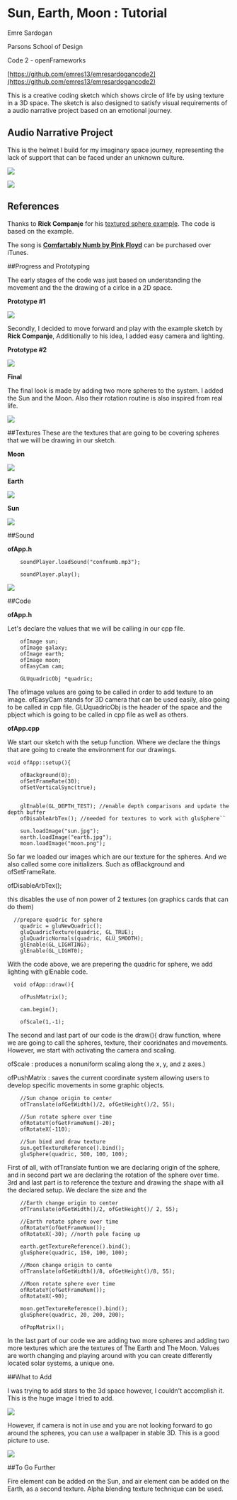 # Sun, Earth, Moon : Tutorial

Emre Sardogan
<b> </b>

Parsons School of Design
<b> </b>

Code 2 - openFrameworks
<b> </b>

[https://github.com/emres13/emresardogancode2](https://github.com/emres13/emresardogancode2)

This is a creative coding sketch which shows circle of life by using texture in a 3D space. The sketch is also designed to satisfy visual requirements of a audio narrative project based on an emotional journey. 

## Audio Narrative Project

This is the helmet I build for my imaginary space journey, representing the lack of support that can be faced under an unknown culture. 


![](https://github.com/emres13/emresardogancode2/blob/master/Final/Tutorial/Images/helmet1.jpg)


![](https://github.com/emres13/emresardogancode2/blob/master/Final/Tutorial/Images/helmet2.jpg)







## References

Thanks to **Rick Companje** for his [textured sphere example](https://sites.google.com/site/ofauckland/examples/12-textured-sphere-example). The code is based on the example.

The song is **[Comfartably Numb by Pink Floyd](https://itunes.apple.com/ie/music-video/comfortably-numb-live-in-berlin/id427808195)** can be purchased over iTunes.

##Progress and Prototyping 

The early stages of the code was just based on understanding the movement and the the drawing of a cirlce in a 2D space.

**Prototype #1**


![](https://github.com/emres13/emresardogancode2/blob/master/Final/Tutorial/Images/prototype%231.png)


Secondly, I decided to move forward and play with the example sketch by **Rick Companje**, Additionally to his idea, I added easy camera and lighting.  

**Prototype #2**

![](https://github.com/emres13/emresardogancode2/blob/master/Final/Tutorial/Images/prototype%232.png)

**Final**

The final look is made by adding two more spheres to the system. I added the Sun and the Moon. Also their rotation routine is also inspired from real life.

![](https://github.com/emres13/emresardogancode2/blob/master/Final/Tutorial/Images/Final%20look.png)



##Textures
These are the textures that are going to be covering spheres that we will be drawing in our sketch.

**Moon**

![](https://github.com/emres13/emresardogancode2/blob/master/Final/Tutorial/Images/moon.png)

**Earth**

![](https://github.com/emres13/emresardogancode2/blob/master/Final/Tutorial/Images/earth.jpg)


**Sun**

![](https://github.com/emres13/emresardogancode2/blob/master/Final/Tutorial/Images/sun.jpg)

##Sound

**ofApp.h**

```
    soundPlayer.loadSound("confnumb.mp3");

    soundPlayer.play();
```

![](https://github.com/emres13/emresardogancode2/blob/master/Final/Tutorial/Images/thewall.jpg)


##Code



**ofApp.h**

Let's declare the values that we will be calling in our cpp file.

```
    ofImage sun;
    ofImage galaxy;
    ofImage earth;
    ofImage moon;
    ofEasyCam cam;
 
 	GLUquadricObj *quadric;
```
The ofImage values are going to be called in order to add texture to an image. ofEasyCam stands for 3D camera that can be used easily, also going to be called in cpp file. GLUquadricObj is the header of the space and the pbject which is going to be called in cpp file as well as others.


**ofApp.cpp**

We start our sketch with the setup function. Where we declare the things that are going to create the environment for our drawings.

```
void ofApp::setup(){
  
    ofBackground(0);
    ofSetFrameRate(30);
    ofSetVerticalSync(true);
    
    
    glEnable(GL_DEPTH_TEST); //enable depth comparisons and update the depth buffer
    ofDisableArbTex(); //needed for textures to work with gluSphere``
   
    sun.loadImage("sun.jpg");
    earth.loadImage("earth.jpg");
    moon.loadImage("moon.png");

```

So far we loaded our images which are our texture for the spheres. And we also called some core initializers. Such as ofBackground and ofSetFrameRate.

ofDisableArbTex(); 

this disables the use of non power of 2 textures (on graphics cards that can do them)




```
  //prepare quadric for sphere
    quadric = gluNewQuadric();
    gluQuadricTexture(quadric, GL_TRUE);
    gluQuadricNormals(quadric, GLU_SMOOTH);
    glEnable(GL_LIGHTING);
    glEnable(GL_LIGHT0);
```
With the code above, we are prepering the quadric for sphere, we add lighting with glEnable code.

```
  void ofApp::draw(){
    
    ofPushMatrix();

    cam.begin();
    
    ofScale(1,-1);

```
The second and last part of our code is the draw(){ draw function, where we are going to call the spheres, texture, their cooridnates and movements. However, we start with activating the camera and scaling.

ofScale : produces a nonuniform scaling along the x, y, and z axes.) 	

ofPushMatrix : saves the current coordinate system allowing users to develop specific movements in some graphic objects.

```
    //Sun change origin to center
    ofTranslate(ofGetWidth()/2, ofGetHeight()/2, 55);
    
    //Sun rotate sphere over time
    ofRotateY(ofGetFrameNum()-20);
    ofRotateX(-110);
    
    //Sun bind and draw texture
    sun.getTextureReference().bind();
    gluSphere(quadric, 500, 100, 100);
```
First of all, with ofTranslate funtion we are declaring origin of the sphere, and in second part we are declaring the rotation of the sphere over time. 3rd and last part is to reference the texture and drawing the shape with all the declared setup. We declare the size and the 

```
    //Earth change origin to center
    ofTranslate(ofGetWidth()/2, ofGetHeight()/ 2, 55);
    
    //Earth rotate sphere over time
    ofRotateY(ofGetFrameNum());
    ofRotateX(-30); //north pole facing up
    
    earth.getTextureReference().bind();
    gluSphere(quadric, 150, 100, 100);
    
    //Moon change origin to cente
    ofTranslate(ofGetWidth()/8, ofGetHeight()/8, 55);
    
    //Moon rotate sphere over time
    ofRotateY(ofGetFrameNum());
    ofRotateX(-90);
    
    moon.getTextureReference().bind();
    gluSphere(quadric, 20, 200, 200);
    
    ofPopMatrix();

```
In the last part of our code we are adding two more spheres and adding two more textures which are the textures of The Earth and The Moon. Values are worth changing and playing around with you can create differently located solar systems, a unique one. 

##What to Add

I was trying to add stars to the 3d space however, I couldn't accomplish it. This is the huge image I tried to add.

![](https://github.com/emres13/emresardogancode2/blob/master/Final/Tutorial/Images/starField.png)

However, if camera is not in use and you are not looking forward to go around the spheres, you can use a wallpaper in stable 3D. This is a good picture to use.

![](https://github.com/emres13/emresardogancode2/blob/master/Final/Tutorial/Images/galaxy.jpg)

##To Go Further

Fire element can be added on the Sun, and air element can be added on the Earth, as a second texture. Alpha blending texture technique can be used. 


